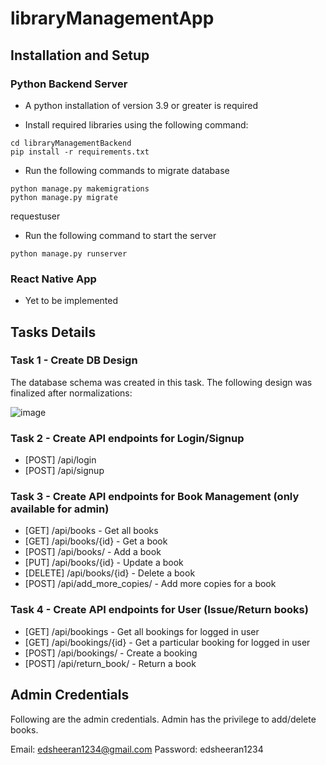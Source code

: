 # libraryManagementApp

## Installation and Setup

### Python Backend Server

- A python installation of version 3.9 or greater is required

- Install required libraries using the following command:

```
cd libraryManagementBackend
pip install -r requirements.txt
```

- Run the following commands to migrate database

```
python manage.py makemigrations
python manage.py migrate
```

requestuser

- Run the following command to start the server

```
python manage.py runserver
```

### React Native App

- Yet to be implemented

## Tasks Details

### Task 1 - Create DB Design

The database schema was created in this task. The following design was finalized after normalizations:

![image](https://user-images.githubusercontent.com/69202269/224475120-df6c434d-1898-4b88-91d8-dfcc9687fb13.png)

### Task 2 - Create API endpoints for Login/Signup

- [POST] /api/login
- [POST] /api/signup

### Task 3 - Create API endpoints for Book Management (only available for admin)

- [GET] /api/books - Get all books
- [GET] /api/books/{id} - Get a book
- [POST] /api/books/ - Add a book
- [PUT] /api/books/{id} - Update a book
- [DELETE] /api/books/{id} - Delete a book
- [POST] /api/add_more_copies/ - Add more copies for a book

### Task 4 - Create API endpoints for User (Issue/Return books)

- [GET] /api/bookings - Get all bookings for logged in user
- [GET] /api/bookings/{id} - Get a particular booking for logged in user
- [POST] /api/bookings/ - Create a booking
- [POST] /api/return_book/ - Return a book

## Admin Credentials

Following are the admin credentials. Admin has the privilege to add/delete books.

Email: edsheeran1234@gmail.com
Password: edsheeran1234
